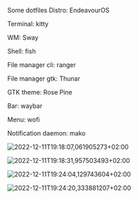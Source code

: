 Some dotfiles
Distro: EndeavourOS

Terminal: kitty

WM: Sway

Shell: fish

File manager cli: ranger

File manager gtk: Thunar

GTK theme: Rose Pine

Bar: waybar

Menu: wofi

Notification daemon: mako

![2022-12-11T19:18:07,061905273+02:00](https://user-images.githubusercontent.com/68149206/206922510-6cffcc35-0348-4246-b1fd-af7b390a7fdb.png)

![2022-12-11T19:18:31,957503493+02:00](https://user-images.githubusercontent.com/68149206/206922532-4bcc193d-959b-49de-89b4-9a494047bc22.png)

![2022-12-11T19:24:04,129743604+02:00](https://user-images.githubusercontent.com/68149206/206922536-a3a81b50-8e31-415d-95a2-5003a96f079d.png)

![2022-12-11T19:24:20,333881207+02:00](https://user-images.githubusercontent.com/68149206/206922538-0c51dd66-8cfa-42a2-8ce0-59a80942c67e.png)
